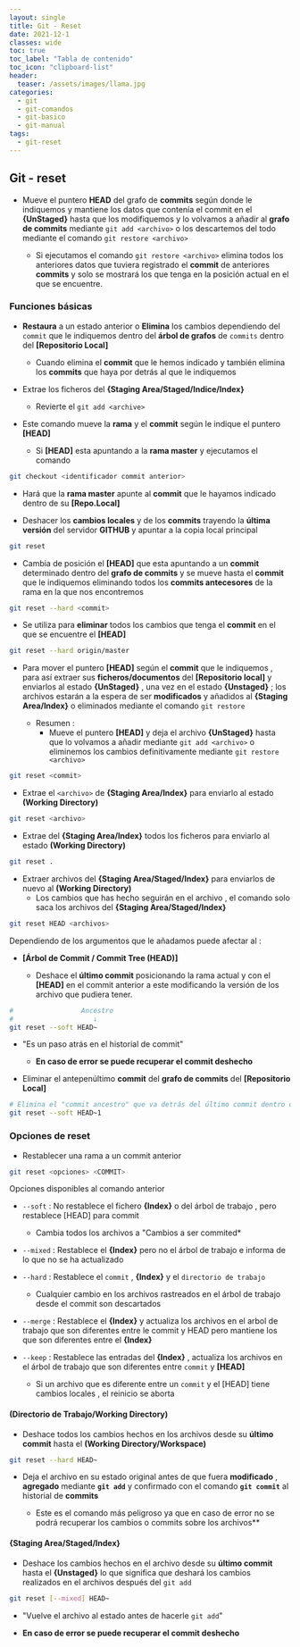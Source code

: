 ```yaml
---
layout: single
title: Git - Reset
date: 2021-12-1
classes: wide
toc: true
toc_label: "Tabla de contenido"
toc_icon: "clipboard-list"
header:
  teaser: /assets/images/llama.jpg
categories:
  - git
  - git-comandos
  - git-basico
  - git-manual
tags:
  - git-reset
---
```


## Git - reset

* Mueve el puntero **HEAD** del grafo de **commits** según donde le indiquemos y mantiene los datos que contenía el commit en el **{UnStaged}** hasta que los modifiquemos y lo volvamos a añadir al **grafo de commits** mediante ``git add <archivo>`` o los descartemos del todo mediante el comando ``git restore <archivo>``

  * Si ejecutamos el comando ``git restore <archivo>`` elimina todos los anteriores datos que tuviera registrado el **commit** de anteriores **commits** y solo se mostrará los que tenga en la posición actual en el que se encuentre.

### Funciones básicas  

* **Restaura** a un estado anterior o **Elimina** los cambios dependiendo del ``commit`` que le indiquemos dentro del **árbol de grafos** de ``commits`` dentro del **[Repositorio Local]**

  * Cuando elimina el **commit** que le hemos indicado y también elimina los **commits** que haya por detrás al que le indiquemos

* Extrae los ficheros del **{Staging Area/Staged/Indice/Index}**

  * Revierte el ``git add <archive>``

* Este comando mueve la **rama** y el **commit** según le indique el puntero **[HEAD]**

  * Si **[HEAD]** esta apuntando a la **rama master** y ejecutamos el comando
  
```bash
git checkout <identificador commit anterior>
```

* Hará que la **rama master** apunte al **commit** que le hayamos indicado dentro de su **[Repo.Local]**

* Deshacer los **cambios locales** y de los **commits** trayendo la **última versión** del servidor **GITHUB** y apuntar a la copia local principal

```bash
git reset
```

* Cambia de posición el **[HEAD]** que esta apuntando a un **commit** determinado dentro del **grafo de commits** y se mueve hasta el **commit** que le indiquemos eliminando todos los **commits antecesores** de la rama en la que nos encontremos

```bash
git reset --hard <commit>
```

* Se utiliza para **eliminar** todos los cambios que tenga el **commit** en el que se encuentre el **[HEAD]**

```bash
git reset --hard origin/master
```

* Para mover el puntero **[HEAD]** según el **commit** que le indiquemos , para así extraer sus **ficheros/documentos** del **[Repositorio local]** y enviarlos al estado **{UnStaged}** , una vez en el estado **{Unstaged}** ; los archivos estarán a la espera de ser **modificados** y añadidos al **{Staging Area/Index}** o eliminados mediante el comando ``git restore``

  * Resumen :
    * Mueve el puntero **[HEAD]** y deja el archivo **{UnStaged}** hasta que lo volvamos a añadir mediante ``git add <archivo>`` o eliminemos los cambios definitivamente mediante ``git restore <archivo>``

```bash
git reset <commit>
```

* Extrae el ``<archivo>`` de **{Staging Area/Index}** para enviarlo al estado **(Working Directory)**

```bash
git reset <archivo>
```

* Extrae del **{Staging Area/Index}** todos los ficheros para enviarlo al estado **(Working Directory)**

```bash
git reset .
```

* Extraer archivos del **{Staging Area/Staged/Index}** para enviarlos de nuevo al **(Working Directory)**
  * Los cambios que has hecho seguirán en el archivo , el comando solo saca los archivos del **{Staging Area/Staged/Index}**

```bash
git reset HEAD <archivos>
```

Dependiendo de los argumentos que le añadamos puede afectar al :

* **[Árbol de Commit / Commit Tree (HEAD)]**

  * Deshace el **último commit** posicionando la rama actual y con el **[HEAD]** en el commit anterior a este modificando la versión de los archivo que pudiera tener.

```bash
#                 Ancestro
#                    ↓
git reset --soft HEAD~
```

* "Es un paso atrás en el historial de commit"
  * **En caso de error se puede recuperar el commit deshecho**

* Eliminar el antepenúltimo **commit** del **grafo de commits** del **[Repositorio Local]**

```bash
# Elimina el "commit ancestro" que va detrás del último commit dentro del grafo de commits del [Repo.Local] 
git reset --soft HEAD~1 
```

### Opciones de reset

* Restablecer una rama a un commit anterior

```bash
git reset <opciones> <COMMIT>
```

Opciones disponibles al comando anterior

* ``--soft`` : No restablece el fichero **{Index}** o del árbol de trabajo , pero restablece [HEAD] para commit

  * Cambia todos los archivos a "Cambios a ser commited*

* ``--mixed`` : Restablece el **{Index}** pero no el árbol de trabajo e informa de lo que no se ha actualizado

* ``--hard`` : Restablece el ``commit`` , **{Index}** y el ``directorio de trabajo``

  * Cualquier cambio en los archivos rastreados en el árbol de trabajo desde el commit son descartados

* ``--merge`` : Restablece el **{Index}** y actualiza los archivos en el arbol de trabajo que son diferentes entre le commit y HEAD pero mantiene los que son diferentes entre el **{Index}**

* ``--keep`` : Restablece las entradas del **{Index}** , actualiza los archivos en el árbol de trabajo que son diferentes entre ``commit`` y **[HEAD]**

  * Si un archivo que es diferente entre un ``commit`` y el [HEAD] tiene cambios locales , el reinicio se aborta

#### (Directorio de Trabajo/Working Directory)

* Deshace todos los cambios hechos en los archivos desde su **último commit** hasta el **(Working Directory/Workspace)**

```bash
git reset --hard HEAD~
```

* Deja el archivo en su estado original antes de que fuera **modificado** , **agregado** mediante **``git add``** y confirmado con el comando **``git commit``** al historial de **commits**
  
  * Este es el comando más peligroso ya que en caso de error no se podrá recuperar los cambios o commits sobre los archivos**

#### {Staging Area/Staged/Index}

* Deshace los cambios hechos en el archivo desde su **último commit** hasta el **{Unstaged}** lo que significa que deshará los cambios realizados en el archivos después del ``git add``
  
```bash
git reset [--mixed] HEAD~
```

* "Vuelve el archivo al estado antes de hacerle ``git add``"

* **En caso de error se puede recuperar el commit deshecho**
